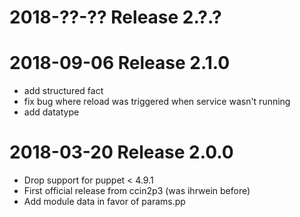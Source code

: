 # 2018-??-?? Release 2.?.?

# 2018-09-06 Release 2.1.0

* add structured fact
* fix bug where reload was triggered when service wasn't running
* add datatype

# 2018-03-20 Release 2.0.0

* Drop support for puppet < 4.9.1
* First official release from ccin2p3 (was ihrwein before)
* Add module data in favor of params.pp

